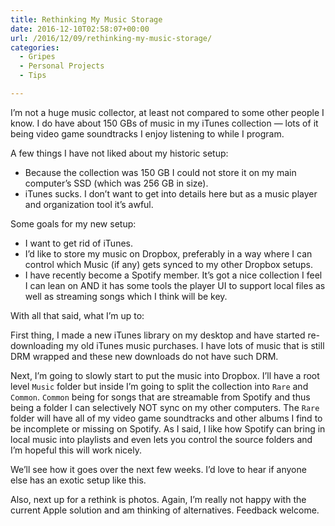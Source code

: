 ```yaml
---
title: Rethinking My Music Storage
date: 2016-12-10T02:58:07+00:00
url: /2016/12/09/rethinking-my-music-storage/
categories:
  - Gripes
  - Personal Projects
  - Tips

---
```

I&#8217;m not a huge music collector, at least not compared to some other people I know. I do have about 150 GBs of music in my iTunes collection &#8212; lots of it being video game soundtracks I enjoy listening to while I program.

A few things I have not liked about my historic setup:

  * Because the collection was 150 GB I could not store it on my main computer&#8217;s SSD (which was 256 GB in size).
  * iTunes sucks. I don&#8217;t want to get into details here but as a music player and organization tool it&#8217;s awful. 

Some goals for my new setup:

  * I want to get rid of iTunes.
  * I&#8217;d like to store my music on Dropbox, preferably in a way where I can control which Music (if any) gets synced to my other Dropbox setups.
  * I have recently become a Spotify member. It&#8217;s got a nice collection I feel I can lean on AND it has some tools the player UI to support local files as well as streaming songs which I think will be key.

With all that said, what I&#8217;m up to:

First thing, I made a new iTunes library on my desktop and have started re-downloading my old iTunes music purchases. I have lots of music that is still DRM wrapped and these new downloads do not have such DRM.

Next, I&#8217;m going to slowly start to put the music into Dropbox. I&#8217;ll have a root level `Music` folder but inside I&#8217;m going to split the collection into `Rare` and `Common`. `Common` being for songs that are streamable from Spotify and thus being a folder I can selectively NOT sync on my other computers. The `Rare` folder will have all of my video game soundtracks and other albums I find to be incomplete or missing on Spotify. As I said, I like how Spotify can bring in local music into playlists and even lets you control the source folders and I&#8217;m hopeful this will work nicely.

We&#8217;ll see how it goes over the next few weeks. I&#8217;d love to hear if anyone else has an exotic setup like this.

Also, next up for a rethink is photos. Again, I&#8217;m really not happy with the current Apple solution and am thinking of alternatives. Feedback welcome.